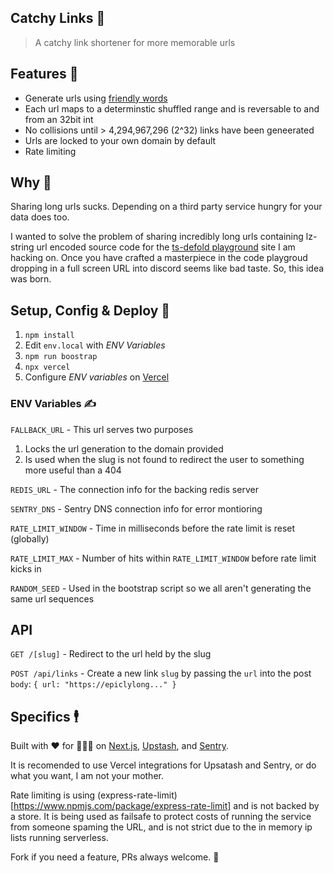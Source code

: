 ## Catchy Links 🔗
> A catchy link shortener for more memorable urls

## Features 🚀
- Generate urls using [friendly words](https://github.com/glitchdotcom/friendly-words)
- Each url maps to a determinstic shuffled range and is reversable to and from an 32bit int
- No collisions until > 4,294,967,296 (2^32) links have been geneerated
- Urls are locked to your own domain by default
- Rate limiting

## Why 🤷
Sharing long urls sucks. Depending on a third party service hungry for your data does too.  

I wanted to solve the problem of sharing incredibly long urls containing lz-string url encoded source code for the [ts-defold playground](https://ts-defold.dev/playground) site I am hacking on. Once you have crafted a masterpiece in the code playgroud dropping in a full screen URL into discord seems like bad taste. So, this idea was born.

## Setup, Config & Deploy 👷
1. `npm install`
2. Edit `env.local` with *ENV Variables*
3. `npm run boostrap`
4. `npx vercel`
5. Configure *ENV variables* on [Vercel](https://vercel.com/docs/environment-variables)

### ENV Variables ✍️
`FALLBACK_URL` - This url serves two purposes  
1. Locks the url generation to the domain provided
2. Is used when the slug is not found to redirect the user to something more useful than a 404


`REDIS_URL` - The connection info for the backing redis server  

`SENTRY_DNS` - Sentry DNS connection info for error montioring  

`RATE_LIMIT_WINDOW` - Time in milliseconds before the rate limit is reset (globally)  

`RATE_LIMIT_MAX` - Number of hits within `RATE_LIMIT_WINDOW` before rate limit kicks in

`RANDOM_SEED` - Used in the bootstrap script so we all aren't generating the same url sequences

## API
`GET`&nbsp;&nbsp;`/[slug]` - Redirect to the url held by the slug  

`POST`&nbsp;&nbsp;`/api/links` - Create a new link `slug` by passing the `url` into the post `body`: `{ url: "https://epiclylong..." }`  


## Specifics 🕴️
Built with ❤️ for 🧑‍🤝‍🧑 on [Next.js](https://nextjs.org), [Upstash](https://upstash.com), and [Sentry](https://sentry.io).  

It is recomended to use Vercel integrations for Upsatash and Sentry, or do what you want, I am not your mother.  

Rate limiting is using (express-rate-limit)[https://www.npmjs.com/package/express-rate-limit] and is not backed by a store.
It is being used as failsafe to protect costs of running the service from someone spaming the URL, and is not strict due to the in memory ip lists running serverless.

Fork if you need a feature, PRs always welcome. 🍻
